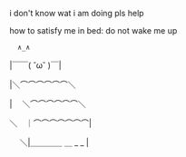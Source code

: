 i don't know wat i am doing pls help

how to satisfy me in bed: 
do not wake me up

      ∧_∧ 
      
|￣￣( ˘ω˘ )￣| 

|＼⌒⌒⌒⌒⌒⌒＼ 

|　 ＼⌒⌒⌒⌒⌒⌒＼ 

＼　｜⌒⌒⌒⌒⌒⌒⌒| 

　 ＼|＿＿＿＿ ＿ _ _  |
 

